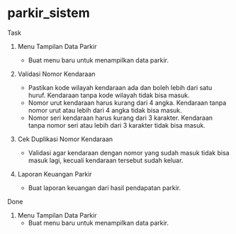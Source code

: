 # parkir_sistem

Task

1. Menu Tampilan Data Parkir

   - Buat menu baru untuk menampilkan data parkir.

2. Validasi Nomor Kendaraan

   - Pastikan kode wilayah kendaraan ada dan boleh lebih dari satu huruf. Kendaraan tanpa kode wilayah tidak bisa masuk.
   - Nomor urut kendaraan harus kurang dari 4 angka. Kendaraan tanpa nomor urut atau lebih dari 4 angka tidak bisa masuk.
   - Nomor seri kendaraan harus kurang dari 3 karakter. Kendaraan tanpa nomor seri atau lebih dari 3 karakter tidak bisa masuk.

3. Cek Duplikasi Nomor Kendaraan

   - Validasi agar kendaraan dengan nomor yang sudah masuk tidak bisa masuk lagi, kecuali kendaraan tersebut sudah keluar.

4. Laporan Keuangan Parkir
   - Buat laporan keuangan dari hasil pendapatan parkir.

Done

1. Menu Tampilan Data Parkir
   - Buat menu baru untuk menampilkan data parkir.
